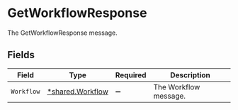 # GetWorkflowResponse

The GetWorkflowResponse message.


## Fields

| Field                                                      | Type                                                       | Required                                                   | Description                                                |
| ---------------------------------------------------------- | ---------------------------------------------------------- | ---------------------------------------------------------- | ---------------------------------------------------------- |
| `Workflow`                                                 | [*shared.Workflow](../../../pkg/models/shared/workflow.md) | :heavy_minus_sign:                                         | The Workflow message.                                      |